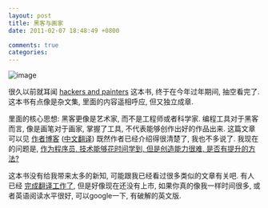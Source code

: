 ```yaml
---
layout: post
title: 黑客与画家
date: 2011-02-07 18:48:49 +0800

comments: true
categories: 
---
```


![image](http://img3.douban.com/lpic/s4603101.jpg)

很久以前就耳闻 [hackers and
painters](http://book.douban.com/subject/1395495/) 这本书,
终于在今年过年期间, 抽空看完了. 这本书有点像是杂文集,
里面的内容遥相呼应, 但又独立成章.

里面的核心思想: 黑客更像是艺术家, 而不是工程师或者科学家.
编程工具对于黑客而言, 像是画笔对于画家, 掌握了工具,
不代表能够创作出好的作品出来. 这篇文章可以见
[作者博客](http://www.cnblogs.com/leap-abead/articles/762178.html)
([中文翻译](http://www.cnblogs.com/leap-abead/articles/762178.html))
既然作者已经介绍得很清楚了, 我也不多说了. 我现在的问题是, [作为程序员,
技术能够花时间学到, 但是创造能力很难,
是否有提升的方法?](http://www.zhihu.com/question/19557234)

这本书没有给我带来太多的新知, 可能跟我已经看过很多类似的文章有关吧.
有人已经
[完成翻译工作了](http://www.ruanyifeng.com/blog/2009/12/i_will_translate_paul_graham.html),
但是好像现在还没有上市, 如果你真的像我一样时间很多,
或者英语阅读水平很好, 可以google一下, 有破解的英文版.